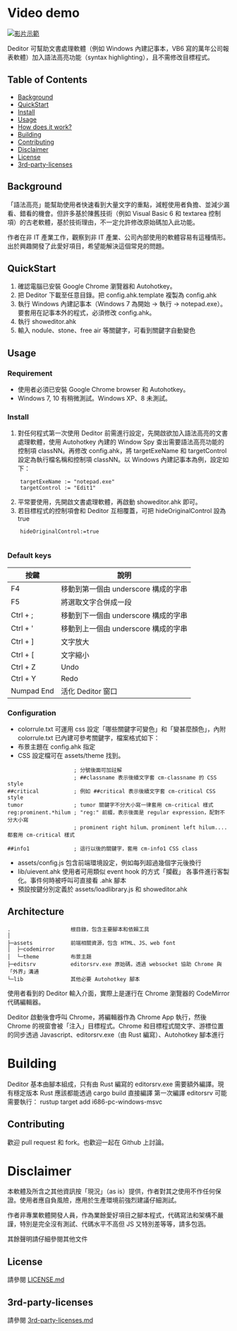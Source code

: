 # Video demo

[![影片示範](https://img.youtube.com/vi/y0-UroAVPw8/0.jpg)](https://youtu.be/y0-UroAVPw8)

Deditor 可幫助文書處理軟體（例如 Windows 內建記事本，VB6 寫的萬年公司報表軟體）加入語法高亮功能（syntax highlighting），且不需修改目標程式。


## Table of Contents

- [Background](#background)
- [QuickStart](#quickstart)
- [Install](#install)
- [Usage](#usage)
- [How does it work?](#architecture)
- [Building](#building)
- [Contributing](#contributing)
- [Disclaimer](#disclaimer)
- [License](#license)
- [3rd-party-licenses](#3rd-party-licenses)


## Background

「語法高亮」能幫助使用者快速看到大量文字的重點，減輕使用者負擔、並減少漏看、錯看的機會。但許多基於陳舊技術（例如 Visual Basic 6 和 textarea 控制項）的古老軟體，基於技術理由，不一定允許修改原始碼加入此功能。

作者在非 IT 產業工作，觀察到非 IT 產業、公司內部使用的軟體容易有這種情形。出於興趣開發了此愛好項目，希望能解決這個常見的問題。


## QuickStart

1. 確認電腦已安裝 Google Chrome 瀏覽器和 Autohotkey。
2. 把 Deditor 下載至任意目錄。把 config.ahk.template 複製為 config.ahk
3. 執行 Windows 內建記事本（Windows 7 為開始 -> 執行 -> notepad.exe）。   要套用在記事本外的程式，必須修改 config.ahk。
4. 執行 showeditor.ahk
5. 輸入 nodule、stone、free air 等關鍵字，可看到關鍵字自動變色

## Usage

### Requirement

* 使用者必須已安裝 Google Chrome browser 和 Autohotkey。
* Windows 7, 10 有稍微測試。Windows XP、8 未測試。

### Install

1. 對任何程式第一次使用 Deditor 前需進行設定，先開啟欲加入語法高亮的文書處理軟體，使用 Autohotkey 內建的 Window Spy 查出需要語法高亮功能的控制項 classNN。再修改 config.ahk，將 targetExeName 和 targetControl 設定為執行檔名稱和控制項 classNN。以 Windows 內建記事本為例，設定如下：

```
	targetExeName := "notepad.exe"
	targetControl := "Edit1"
```
2. 平常要使用，先開啟文書處理軟體，再啟動 showeditor.ahk 即可。
3. 若目標程式的控制項會和 Deditor 互相覆蓋，可把 hideOriginalControl 設為 true
```
	hideOriginalControl:=true
	
```

### Default keys
|按鍵		|說明									|
|-----------|---------------------------------------|
| F4		|移動到第一個由 underscore 構成的字串	|
| F5		|將選取文字合併成一段					|
| Ctrl + ;	|移動到下一個由 underscore 構成的字串	|
| Ctrl + '	|移動到上一個由 underscore 構成的字串	|
| Ctrl + ]	|文字放大								|
| Ctrl + \[	|文字縮小								|
| Ctrl + Z	|Undo									|
| Ctrl + Y	|Redo									|
| Numpad End|活化 Deditor 窗口						|

### Configuration

* colorrule.txt 可運用 css 設定「哪些關鍵字可變色」和「變甚麼顏色」，內附 colorrule.txt 已內建可參考關鍵字，檔案格式如下：
* 布景主題在 config.ahk 指定
* CSS 設定檔可在 assets/theme 找到。

```
                     ; 分號後面可加註解
                     ; ##classname 表示後續文字套 cm-classname 的 CSS style
##critical           ; 例如 ##critical 表示後續文字套 cm-critical CSS style
tumor                ; tumor 關鍵字不分大小寫一律套用 cm-critical 樣式
reg:prominent.*hilum ; "reg:" 前綴，表示後面是 regular expression，配對不分大小寫
                     ; prominent right hilum、prominent left hilum.... 都套用 cm-critical 樣式

##info1              ; 這行以後的關鍵字，套用 cm-info1 CSS class
```


* assets/config.js 包含前端環境設定，例如每列超過幾個字元後換行
* lib/uievent.ahk 使用者可用類似 event hook 的方式「攔截」 各事件進行客製化。事件何時被呼叫可直接看 .ahk 腳本
* 預設按鍵分別定義於 assets/loadlibrary.js 和 showeditor.ahk

## Architecture


```
.                   根目錄，包含主要腳本和依賴工具
│  
├─assets			前端相關資源，包含 HTML、JS、web font
│  ├─codemirror
│  └─theme			布景主題
├─editsrv  			editorsrv.exe 原始碼，透過 websocket 協助 Chrome 與「外界」溝通
└─lib				其他必要 Autohotkey 腳本
```
使用者看到的 Deditor 輸入介面，實際上是運行在 Chrome 瀏覽器的 CodeMirror 代碼編輯器。

Deditor 啟動後會呼叫 Chrome，將編輯器作為 Chrome App 執行，然後 Chrome 的視窗會被「注入」目標程式。Chrome 和目標程式間文字、游標位置的同步透過 Javascript、editorsrv.exe（由 Rust 編寫）、Autohotkey 腳本進行

# Building

Deditor 基本由腳本組成，只有由 Rust 編寫的 editorsrv.exe 需要額外編譯。現有穩定版本 Rust 應該都能透過 cargo build 直接編譯
第一次編譯 editorsrv 可能需要執行： rustup target add i686-pc-windows-msvc 

## Contributing

歡迎 pull request 和 fork。也歡迎一起在 Github 上討論。

# Disclaimer

本軟體及所含之其他資訊按「現況」（as is）提供，作者對其之使用不作任何保證。使用者應自負風險，應用於生產環境前強烈建議仔細測試。

作者非專業軟體開發人員，作為業餘愛好項目之腳本程式，代碼寫法和架構不嚴謹，特別是完全沒有測試、代碼水平不高但 JS 又特別差等等，請多包涵。

其餘聲明請仔細參閱其他文件

## License

請參閱 [LICENSE.md](LICENSE.md)

## 3rd-party-licenses

請參閱 [3rd-party-licenses.md](3rd-party-licenses.md)

